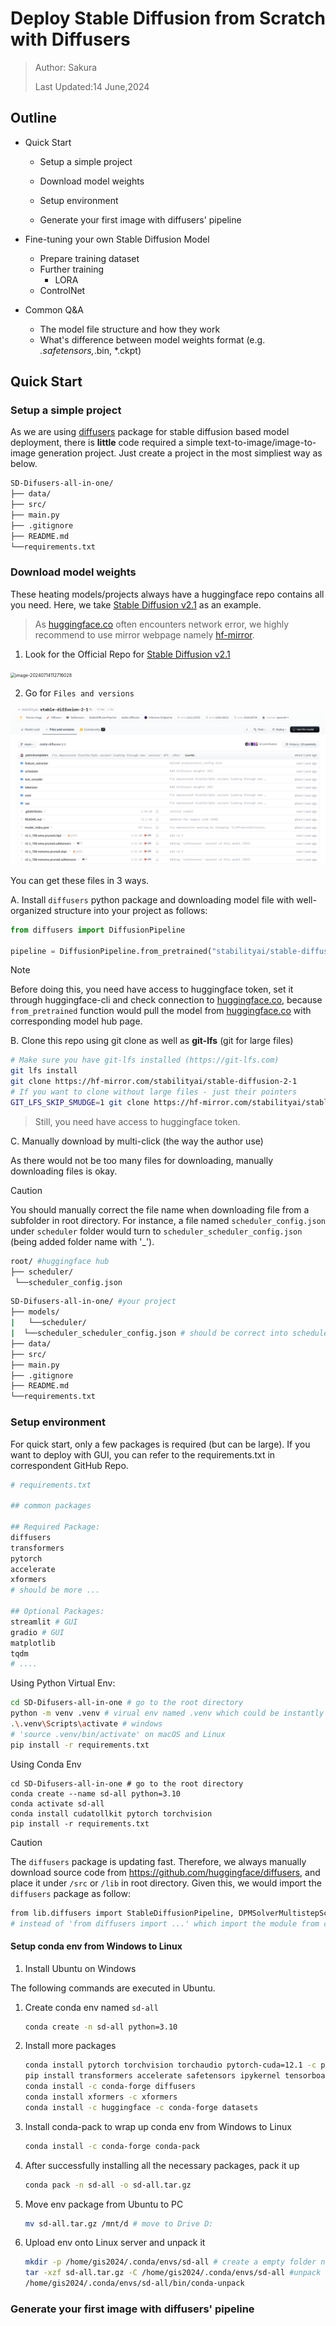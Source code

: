 # Deploy Stable Diffusion from Scratch with Diffusers

> Author: Sakura
>
> Last Updated:14 June,2024

## Outline

- Quick Start

  - Setup a simple project

  - Download model weights

  - Setup environment

  - Generate your first image with diffusers' pipeline

- Fine-tuning your own Stable Diffusion Model

  - Prepare training dataset
  - Further training
    - LORA
  - ControlNet

- Common Q&A

  - The model file structure and how they work
  - What's difference between model weights format (e.g. *.safetensors,*.bin, *.ckpt)

## Quick Start

### Setup a simple project

As we are using [diffusers](https://hf-mirror.com/docs/diffusers/v0.29.2/en) package for stable diffusion based model deployment, there is **little** code required a simple text-to-image/image-to-image generation project. Just create a project in the most simpliest way as below.

```bash
SD-Difusers-all-in-one/
├── data/
├── src/
├── main.py
├── .gitignore
├── README.md
└──requirements.txt
```

### Download model weights

These heating models/projects always have a huggingface repo contains all you need. Here, we take [Stable Diffusion v2.1](https://hf-mirror.com/stabilityai/stable-diffusion-2-1) as an example.

> As [huggingface.co](https://huggingface.co/) often encounters network error, we highly recommend to use mirror webpage namely [hf-mirror](https://hf-mirror.com/).

1. Look for the Official Repo for [Stable Diffusion v2.1](https://hf-mirror.com/stabilityai/stable-diffusion-2-1)

<img src="C:/Users/Administrator/AppData/Roaming/Typora/typora-user-images/image-20240714112716028.png" alt="image-20240714112716028" style="zoom:50%;" />

2. Go for `Files and versions`

![image-20240714113002502](../assets/diffusers_from_scratch/sd21_repo_file_page.png)

You can get these files in 3 ways.

A. Install `diffusers` python package and downloading model file with well-organized structure into your project as follows:

```python
from diffusers import DiffusionPipeline

pipeline = DiffusionPipeline.from_pretrained("stabilityai/stable-diffusion-2-1")
```

> [!NOTE]
> Before doing this, you need have access to huggingface token, set it through huggingface-cli and check connection to [huggingface.co](https://huggingface.co/), because `from_pretrained` function would pull the model from  [huggingface.co](https://huggingface.co/) with corresponding model hub page.

B. Clone this repo using git clone as well as **git-lfs** (git for large files)

```bash
# Make sure you have git-lfs installed (https://git-lfs.com)
git lfs install
git clone https://hf-mirror.com/stabilityai/stable-diffusion-2-1
# If you want to clone without large files - just their pointers
GIT_LFS_SKIP_SMUDGE=1 git clone https://hf-mirror.com/stabilityai/stable-diffusion-2-1
```

> Still, you need have access to huggingface token.

C. Manually download by multi-click (the way the author use)

As there would not be too many files for downloading, manually downloading files is okay.

> [!CAUTION]
> You should manually correct the file name when downloading file from a subfolder in root directory. For instance, a file named `scheduler_config.json` under `scheduler` folder would turn to `scheduler_scheduler_config.json` (being added folder name with '_').
>
> ```bash
> root/ #huggingface hub 
> ├── scheduler/
>  └──scheduler_config.json
> ```
>
> ```bash
> SD-Difusers-all-in-one/ #your project 
> ├── models/
> |   └──scheduler/
> |  └──scheduler_scheduler_config.json # should be correct into scheduler_config.json
> ├── data/
> ├── src/
> ├── main.py
> ├── .gitignore
> ├── README.md
> └──requirements.txt
> 
> ```

### Setup environment

For quick start, only a few packages is required (but can be large). If you want to deploy with GUI, you can refer to the requirements.txt in correspondent  GitHub Repo.

````python
# requirements.txt

## common packages

## Required Package:
diffusers
transformers
pytorch
accelerate
xformers
# should be more ...

## Optional Packages:
streamlit # GUI
gradio # GUI
matplotlib 
tqdm
# ....
````

Using Python Virtual Env:

```bash
cd SD-Difusers-all-in-one # go to the root directory
python -m venv .venv # virual env named .venv which could be instantly ignored by .gitignore
.\.venv\Scripts\activate # windows
# 'source .venv/bin/activate' on macOS and Linux
pip install -r requirements.txt
```

Using Conda Env

```
cd SD-Difusers-all-in-one # go to the root directory
conda create --name sd-all python=3.10
conda activate sd-all
conda install cudatollkit pytorch torchvision
pip install -r requirements.txt
```

> [!CAUTION]
>
> The `diffusers` package is updating fast. Therefore, we always manually download source code from <https://github.com/huggingface/diffusers>, and place it under `/src` or `/lib` in root directory. Given this, we would import the `diffusers` package as follow:
>
> ```bash
> from lib.diffusers import StableDiffusionPipeline, DPMSolverMultistepScheduler
> # instead of 'from diffusers import ...' which import the module from conda env
> ```

#### Setup conda env from Windows to Linux

1. Install Ubuntu on Windows

 The following commands are executed in Ubuntu.

1. Create conda env named `sd-all`

    ```bash
    conda create -n sd-all python=3.10
    ```

3. Install more packages

    ```bash
    conda install pytorch torchvision torchaudio pytorch-cuda=12.1 -c pytorch -c nvidia
    pip install transformers accelerate safetensors ipykernel tensorboard
    conda install -c conda-forge diffusers
    conda install xformers -c xformers
    conda install -c huggingface -c conda-forge datasets
    ```

3. Install conda-pack to wrap up conda env from Windows to Linux

    ```bash
    conda install -c conda-forge conda-pack
    ```

4. After successfully installing all the necessary packages, pack it up

    ```bash
    conda pack -n sd-all -o sd-all.tar.gz
    ```

6. Move env package from Ubuntu to PC

    ```bash
    mv sd-all.tar.gz /mnt/d # move to Drive D:
    ```

7. Upload env onto Linux server and unpack it

   ```bash
   mkdir -p /home/gis2024/.conda/envs/sd-all # create a empty folder named sd-all in conda envs directory
   tar -xzf sd-all.tar.gz -C /home/gis2024/.conda/envs/sd-all #unpack env
   /home/gis2024/.conda/envs/sd-all/bin/conda-unpack
   ```

### Generate your first image with diffusers' pipeline
